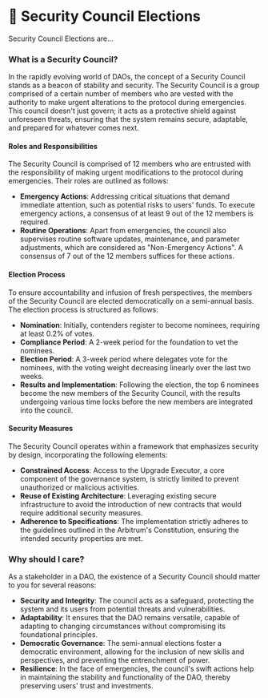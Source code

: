 # 🔐 Security Council Elections

Security Council Elections are...



### What is a Security Council?

In the rapidly evolving world of DAOs, the concept of a Security Council stands as a beacon of stability and security. The Security Council is a group comprised of a certain number of members who are vested with the authority to make urgent alterations to the protocol during emergencies. This council doesn't just govern; it acts as a protective shield against unforeseen threats, ensuring that the system remains secure, adaptable, and prepared for whatever comes next.

#### Roles and Responsibilities

The Security Council is comprised of 12 members who are entrusted with the responsibility of making urgent modifications to the protocol during emergencies. Their roles are outlined as follows:

* **Emergency Actions**: Addressing critical situations that demand immediate attention, such as potential risks to users' funds. To execute emergency actions, a consensus of at least 9 out of the 12 members is required.
* **Routine Operations**: Apart from emergencies, the council also supervises routine software updates, maintenance, and parameter adjustments, which are considered as "Non-Emergency Actions". A consensus of 7 out of the 12 members suffices for these actions.

#### Election Process

To ensure accountability and infusion of fresh perspectives, the members of the Security Council are elected democratically on a semi-annual basis. The election process is structured as follows:

* **Nomination**: Initially, contenders register to become nominees, requiring at least 0.2% of votes.
* **Compliance Period**: A 2-week period for the foundation to vet the nominees.
* **Election Period**: A 3-week period where delegates vote for the nominees, with the voting weight decreasing linearly over the last two weeks.
* **Results and Implementation**: Following the election, the top 6 nominees become the new members of the Security Council, with the results undergoing various time locks before the new members are integrated into the council.

#### Security Measures

The Security Council operates within a framework that emphasizes security by design, incorporating the following elements:

* **Constrained Access**: Access to the Upgrade Executor, a core component of the governance system, is strictly limited to prevent unauthorized or malicious activities.
* **Reuse of Existing Architecture**: Leveraging existing secure infrastructure to avoid the introduction of new contracts that would require additional security measures.
* **Adherence to Specifications**: The implementation strictly adheres to the guidelines outlined in the Arbitrum's Constitution, ensuring the intended security properties are met.

### Why should I care?

As a stakeholder in a DAO, the existence of a Security Council should matter to you for several reasons:

* **Security and Integrity**: The council acts as a safeguard, protecting the system and its users from potential threats and vulnerabilities.
* **Adaptability**: It ensures that the DAO remains versatile, capable of adapting to changing circumstances without compromising its foundational principles.
* **Democratic Governance**: The semi-annual elections foster a democratic environment, allowing for the inclusion of new skills and perspectives, and preventing the entrenchment of power.
* **Resilience**: In the face of emergencies, the council's swift actions help in maintaining the stability and functionality of the DAO, thereby preserving users' trust and investments.
